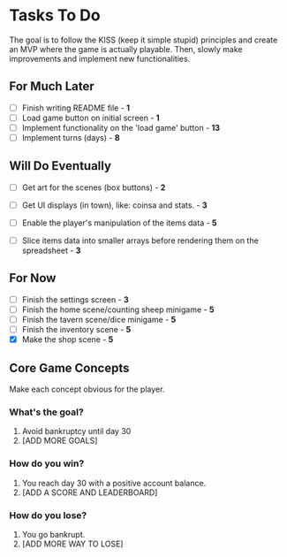 # Tasks To Do

The goal is to follow the KISS (keep it simple stupid) principles and create an MVP where the game is actually playable. Then, slowly make improvements and implement new functionalities.

## For Much Later

- [ ] Finish writing README file - **1**
- [ ] Load game button on initial screen - **1**
- [ ] Implement functionality on the 'load game' button - **13**
- [ ] Implement turns (days) - **8**

## Will Do Eventually

- [ ] Get art for the scenes (box buttons) - **2**
- [ ] Get UI displays (in town), like: coinsa and stats. - **3**

- [ ] Enable the player's manipulation of the items data - **5**
- [ ] Slice items data into smaller arrays before rendering them on the spreadsheet - **3**

## For Now

- [ ] Finish the settings screen - **3**
- [ ] Finish the home scene/counting sheep minigame - **5**
- [ ] Finish the tavern scene/dice minigame - **5**
- [ ] Finish the inventory scene - **5**
- [x] Make the shop scene - **5**

## Core Game Concepts

Make each concept obvious for the player.

### What's the goal?

1. Avoid bankruptcy until day 30
2. [ADD MORE GOALS]

### How do you win?

1. You reach day 30 with a positive account balance.
2. [ADD A SCORE AND LEADERBOARD]

### How do you lose?

1. You go bankrupt.
2. [ADD MORE WAY TO LOSE]
